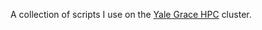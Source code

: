A collection of scripts I use on the [Yale Grace HPC](https://docs.ycrc.yale.edu/clusters/grace/) cluster.
